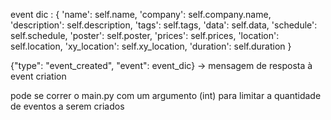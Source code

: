 event dic : {
            'name': self.name,
            'company': self.company.name,
            'description': self.description,
            'tags': self.tags,
            'data': self.data,
            'schedule': self.schedule,
            'poster': self.poster,
            'prices': self.prices,
            'location': self.location,
            'xy_location': self.xy_location,
            'duration': self.duration
        }

{"type": "event_created", "event": event_dic} -> mensagem de resposta à event criation



pode se correr o main.py com um argumento (int) para limitar a quantidade de eventos a serem criados
